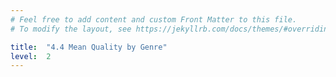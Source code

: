 ```yaml
---
# Feel free to add content and custom Front Matter to this file.
# To modify the layout, see https://jekyllrb.com/docs/themes/#overriding-theme-defaults

title:  "4.4 Mean Quality by Genre"
level:  2
---
```


<script src="https://d3js.org/d3.v6.min.js" defer></script>
<script src="https://d3js.org/d3-scale.v3.min.js" defer></script>
<script src="js/companion_utils_locale-nl.js" defer></script>
<script src="js/companion_utils_colors.js" defer></script>
<script src="js/companion_utils_svg2png.js" defer></script>

<script src="js/companion_chart_4-4_quality-by-genre.js" defer></script>

<div class="chart_float" id="chart_4-4_quality-by-genre"></div>
